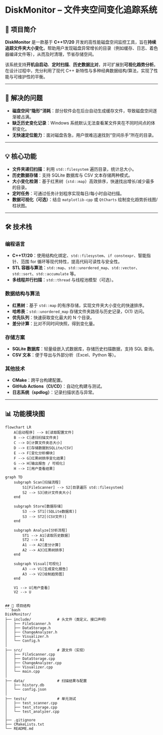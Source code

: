 # DiskMonitor – 文件夹空间变化追踪系统

## 📌 项目简介
**DiskMonitor** 是一款基于 **C++17/20** 开发的高性能磁盘空间监控工具，旨在**持续追踪文件夹大小变化**，帮助用户发现磁盘异常增长的目录（例如缓存、日志、着色器编译文件等），从而及时清理，节省存储空间。  

该系统支持**开机自启动**、**定时扫描**、**历史数据比对**，并可扩展到**可视化趋势分析**。  
在设计过程中，充分利用了现代 C++ 新特性与多种经典数据结构/算法，实现了性能与可维护性的平衡。

---

## 🎯 解决的问题
- **磁盘空间“隐形”消耗**：部分软件会在后台自动生成缓存文件，导致磁盘空间逐渐被占满。
- **缺乏历史变化记录**：Windows 系统默认无法查看某文件夹在不同时间点的体积变化。
- **无快速定位能力**：面对磁盘告急，用户很难迅速找到“空间杀手”所在的目录。

---

## 💡 核心功能
- **文件夹递归扫描**：利用 `std::filesystem` 遍历目录，统计总大小。
- **历史数据存储**：支持 SQLite 数据库与 CSV 文本存储两种模式。
- **大小变化检测**：基于红黑树（`std::map`）高效排序，快速找出增长/减少最多的目录。
- **定时任务**：可通过任务计划程序实现每日/每小时自动扫描。
- **数据可视化（可选）**：结合 `matplotlib-cpp` 或 `QtCharts` 绘制变化趋势折线图/柱状图。

---

## 🛠 技术栈
### 编程语言
- **C++17/20**：使用结构化绑定、`std::filesystem`、`if constexpr`、智能指针、范围 for 循环等现代特性，提高代码可读性与安全性。
- **STL 容器与算法**：`std::map`、`std::unordered_map`、`std::vector`、`std::sort`、`std::accumulate` 等。
- **多线程并行扫描**：`std::thread` 与线程池模型（可选）。

### 数据结构与算法
- **红黑树**：基于 `std::map` 的有序存储，实现文件夹大小变化的快速排序。
- **哈希表**：`std::unordered_map` 存储文件夹路径与历史记录，O(1) 访问。
- **优先队列**：快速获取变化最大的 N 个目录。
- **差分计算**：比对不同时间快照，得到变化量。

### 存储方案
- **SQLite 数据库**：轻量级嵌入式数据库，存储历史扫描数据，支持 SQL 查询。
- **CSV 文本**：便于导出与外部分析（Excel、Python 等）。

### 其他技术
- **CMake**：跨平台构建配置。
- **GitHub Actions（CI/CD）**：自动化构建与测试。
- **日志系统（spdlog）**：记录扫描状态与异常。

---

## 📊 功能模块图
```mermaid
flowchart LR
    A[启动程序] --> B[读取配置文件]
    B --> C[递归扫描文件夹]
    C --> D[计算文件夹总大小]
    D --> E[存储数据到SQLite/CSV]
    E --> F[变化分析模块]
    F --> G[红黑树排序变化结果]
    G --> H[输出报告 / 可视化]
    H --> I[用户查看结果]

graph TD
    subgraph Scan[扫描流程]
        S1[FileScanner] --> S2[目录遍历 std::filesystem]
        S2 --> S3[统计文件夹大小]
    end
    
    subgraph Store[数据存储]
        S3 --> ST1[(SQLite数据库)]
        S3 --> ST2[(CSV文件)]
    end
    
    subgraph Analyze[分析流程]
        ST1 --> A1[读取历史数据]
        ST2 --> A1
        A1 --> A2[差分计算]
        A2 --> A3[红黑树排序]
    end

    subgraph Visual[可视化]
        A3 --> V1[生成变化报告]
        A3 --> V2[绘制趋势图]
    end

    V1 --> U[用户查看]
    V2 --> U


## 📂 项目结构
```bash
DiskMonitor/
├── include/            # 头文件（类定义、接口声明）
│   ├── FileScanner.h
│   ├── DataStorage.h
│   ├── ChangeAnalyzer.h
│   ├── Visualizer.h
│   └── Config.h
│
├── src/                # 源文件（实现）
│   ├── FileScanner.cpp
│   ├── DataStorage.cpp
│   ├── ChangeAnalyzer.cpp
│   ├── Visualizer.cpp
│   └── main.cpp
│
├── data/               # 扫描结果与配置
│   ├── history.db
│   └── config.json
│
├── tests/              # 单元测试
│   ├── test_scanner.cpp
│   ├── test_storage.cpp
│   └── test_analyzer.cpp
│
├── .gitignore
├── CMakeLists.txt
└── README.md

